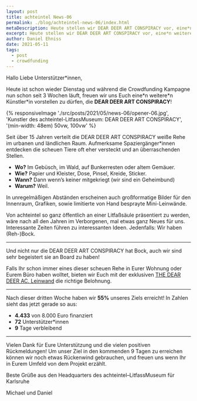 ```yaml
---
layout: post
title: achteintel News-06
permalink: ./blog/achteintel-news-06/index.html
metaDescription: Heute stellen wir DEAR DEER ART CONSPIRACY vor, eine*n weitere*n Künstler*in des achteintel—LitfassMuseum.
excerpt: Heute stellen wir DEAR DEER ART CONSPIRACY vor, eine*n weitere*n Künstler*in des achteintel—LitfassMuseum.
author: Daniel Ehniss
date: 2021-05-11
tags:
  - post
  - crowdfunding
---
```


Hallo Liebe Unterstützer\*innen,

Heute ist schon wieder Dienstag und während die Crowdfunding Kampagne nun schon seit 3 Wochen läuft, freuen wir uns Euch eine\*n weitere*n Künstler\*in vorstellen zu dürfen, die **DEAR DEER ART CONSPIRACY**!

{% responsiveImage './src/posts/2021/05/news-06/opener-06.jpg', 'Kunstler des achteintel-LitfassMuseum: DEAR DEER ART CONSPIRACY', '(min-width: 48em) 50vw, 100vw' %}

Seit über 15 Jahren verteilt die DEAR DEER ART CONSPIRACY weiße Rehe im urbanen und ländlichen Raum. Aufmerksame Spaziergänger\*innen entdecken die scheuen Tiere oft eher versteckt und an überraschenden Stellen.

- **Wo?** Im Gebüsch, im Wald, auf Bunkerresten oder altem Gemäuer. 
- **Wie?** Papier und Kleister, Dose, Pinsel, Kreide, Sticker. 
- **Wann?** Dann wenn’s keiner mitgekriegt (wir sind ein Geheimbund) 
- **Warum?** Weil. 

In unregelmäßigen Abständen erscheinen auch großformatige Bilder für den Innenraum, Grafiken, sowie limitierte von Hand besprayte Mini-Leinwände.

Von achteintel so ganz öffentlich an einer Litfaßsäule präsentiert zu werden, wäre nach all den Jahren im Verborgenen, mal etwas ganz Neues für uns. Interessante Zeiten führen zu interessanten Ideen. Jedenfalls: Wir haben (Reh-)Bock.

- - -

Und nicht nur die DEAR DEER ART CONSPIRACY hat Bock, auch wir sind sehr begeistert sie an Board zu haben!

Falls Ihr schon immer eines dieser scheuen Rehe in Eurer Wohnung oder Eurem Büro haben wolltet, bieten wir Euch mit der exklusiven [THE DEAR DEER AC. Leinwand](https://wemakeit.com/projects/achteintel-litfassmuseum/pledge/reward/112912) die richtige Belohnung.

- - -

Nach dieser dritten Woche haben wir **55%** unseres Ziels erreicht! In Zahlen sieht das jetzt gerade so aus:

- **4.433** von 8.000 Euro finanziert
- **72** Unterstützer*innen
- **9** Tage verbleibend 

- - -

Vielen Dank für Eure Unterstützung und die vielen positiven Rückmeldungen! Um unser Ziel in den kommenden 9 Tagen zu erreichen können wir noch etwas Rückenwind gebrauchen, und freuen uns wenn Ihr in Eurem Umfeld von dem Projekt erzählt.

Beste Grüße aus den Headquarters des achteintel–LitfassMuseum für Karlsruhe

Michael und Daniel
